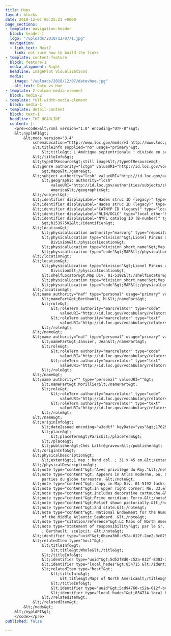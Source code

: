 ```yaml
---
title: Maps
layout: blocks
date: 2018-12-07 06:25:21 +0000
page_sections:
- template: navigation-header
  block: header-1
  logo: "/uploads/2018/12/07/1.jpg"
  navigation:
  - link_text: Next?
    link: not sure how to build the links
- template: content-feature
  block: feature-1
  media_alignment: Right
  headline: ImagePlot Visualizations
  media:
    image: "/uploads/2018/12/07/datevhue.jpg"
    alt_text: Date vs Hue
- template: 2-column-media-element
  block: media-2
- template: full-width-media-element
  block: media-1
- template: detail-content
  block: text-1
  headline: THE HEADLINE
  content: |-
    <pre><code>&lt;?xml version="1.0" encoding="UTF-8"?&gt;
    &lt;nyplAPI&gt;
        &lt;mods version="3.4"
            schemaLocation="http://www.loc.gov/mods/v3 http://www.loc.gov/standards/mods/v3/mods-3-4.xsd"&gt;
            &lt;titleInfo supplied="no" usage="primary"&gt;
                &lt;title&gt; L'Amérique septentrionale : divisée en ses principaux etats &lt;/title&gt;
            &lt;/titleInfo&gt;
            &lt;typeOfResource&gt;still image&lt;/typeOfResource&gt;
            &lt;genre authority="lctgm" valueURI="http://id.loc.gov/vocabulary/graphicMaterials/tgm006261"
                &gt;Maps&lt;/genre&gt;
            &lt;subject authority="lcsh" valueURI="http://id.loc.gov/authorities/subjects/sh85092455"&gt;
                &lt;geographic authority="lcsh"
                    valueURI="http://id.loc.gov/authorities/subjects/sh85092455"&gt;North
                    America&lt;/geographic&gt;
            &lt;/subject&gt;
            &lt;identifier displayLabel="Hades struc ID (legacy)" type="local_hades"&gt;854714&lt;/identifier&gt;
            &lt;identifier displayLabel="Hades struc ID (legacy)" type="local_hades"&gt;301355&lt;/identifier&gt;
            &lt;identifier displayLabel="CATNYP ID (legacy)" type="local_catnyp"&gt;b7071993&lt;/identifier&gt;
            &lt;identifier displayLabel="RLIN/OCLC" type="local_other"&gt;49724517&lt;/identifier&gt;
            &lt;identifier displayLabel="NYPL catalog ID (B-number)" type="local_bnumber"
                &gt;b15397502&lt;/identifier&gt;
            &lt;location&gt;
                &lt;physicalLocation authority="marcorg" type="repository"&gt;nn&lt;/physicalLocation&gt;
                &lt;physicalLocation type="division"&gt;Lionel Pincus and Princess Firyal Map
                    Division&lt;/physicalLocation&gt;
                &lt;physicalLocation type="division_short_name"&gt;Map Division&lt;/physicalLocation&gt;
                &lt;physicalLocation type="code"&gt;MAP&lt;/physicalLocation&gt;
            &lt;/location&gt;
            &lt;location&gt;
                &lt;physicalLocation type="division"&gt;Lionel Pincus and Princess Firyal Map
                    Division&lt;/physicalLocation&gt;
                &lt;shelfLocator&gt;Map Div. 01-5192&lt;/shelfLocator&gt;
                &lt;physicalLocation type="division_short_name"&gt;Map Division&lt;/physicalLocation&gt;
                &lt;physicalLocation type="code"&gt;MAP&lt;/physicalLocation&gt;
            &lt;/location&gt;
            &lt;name authority="naf" type="personal" usage="primary" valueURI=""&gt;
                &lt;namePart&gt;Berthault, M.&lt;/namePart&gt;
                &lt;role&gt;
                    &lt;roleTerm authority="marcrelator" type="code"
                        valueURI="http://id.loc.gov/vocabulary/relators/egr"&gt;egr&lt;/roleTerm&gt;
                    &lt;roleTerm authority="marcrelator" type="text"
                        valueURI="http://id.loc.gov/vocabulary/relators/egr"&gt;Engraver&lt;/roleTerm&gt;
                &lt;/role&gt;
            &lt;/name&gt;
            &lt;name authority="naf" type="personal" usage="primary" valueURI=""&gt;
                &lt;namePart&gt;Janvier, Jean&lt;/namePart&gt;
                &lt;role&gt;
                    &lt;roleTerm authority="marcrelator" type="code"
                        valueURI="http://id.loc.gov/vocabulary/relators/ctg"&gt;ctg&lt;/roleTerm&gt;
                    &lt;roleTerm authority="marcrelator" type="text"
                        valueURI="http://id.loc.gov/vocabulary/relators/ctg"&gt;Cartographer&lt;/roleTerm&gt;
                &lt;/role&gt;
            &lt;/name&gt;
            &lt;name authority="" type="personal" valueURI=""&gt;
                &lt;namePart&gt;Morillier&lt;/namePart&gt;
                &lt;role&gt;
                    &lt;roleTerm authority="marcrelator" type="code"
                        valueURI="http://id.loc.gov/vocabulary/relators/art"&gt;art&lt;/roleTerm&gt;
                    &lt;roleTerm authority="marcrelator" type="text"
                        valueURI="http://id.loc.gov/vocabulary/relators/art"&gt;Artist&lt;/roleTerm&gt;
                &lt;/role&gt;
            &lt;/name&gt;
            &lt;originInfo&gt;
                &lt;dateIssued encoding="w3cdtf" keyDate="yes"&gt;1762&lt;/dateIssued&gt;
                &lt;place&gt;
                    &lt;placeTerm&gt;Paris&lt;/placeTerm&gt;
                &lt;/place&gt;
                &lt;publisher&gt;Chés Lattrégraveur&lt;/publisher&gt;
            &lt;/originInfo&gt;
            &lt;physicalDescription&gt;
                &lt;extent&gt;1 map : hand col. ; 31 x 45 cm.&lt;/extent&gt;
            &lt;/physicalDescription&gt;
            &lt;note type="content"&gt;"Avec privilege du Roy."&lt;/note&gt;
            &lt;note type="content"&gt; Appears in Atlas moderne, ou, Collection de cartes sur toutes les
                parties du globe terrestre. &lt;/note&gt;
            &lt;note type="content"&gt; Copy in Map Div. 01-5192 lacks plate no. in upper right corner. &lt;/note&gt;
            &lt;note type="content"&gt;In upper right corner: No. 33.&lt;/note&gt;
            &lt;note type="content"&gt;Includes decorative cartouche.&lt;/note&gt;
            &lt;note type="content"&gt;Prime meridian: Ferro.&lt;/note&gt;
            &lt;note type="content"&gt;Relief shown pictorially.&lt;/note&gt;
            &lt;note type="content"&gt;2nd state.&lt;/note&gt;
            &lt;note type="content"&gt; National Endowment for the Humanities Grant for Access to Early Maps
                of the Middle Atlantic Seaboard. &lt;/note&gt;
            &lt;note type="citation/reference"&gt;LC Maps of North America, 1750-1789, 94&lt;/note&gt;
            &lt;note type="statement of responsibility"&gt; par le Sr. Janvier, géographe ; Morillier, invenit
                ; Berthault, sculpcit. &lt;/note&gt;
            &lt;identifier type="uuid"&gt;6baea3b0-c52a-012f-2ae2-3c075448cc4b&lt;/identifier&gt;
            &lt;relatedItem type="host"&gt;
                &lt;titleInfo&gt;
                    &lt;title&gt;Whole&lt;/title&gt;
                &lt;/titleInfo&gt;
                &lt;identifier type="uuid"&gt;5d52f8d0-c52a-012f-8383-3c075448cc4b&lt;/identifier&gt;
                &lt;identifier type="local_hades"&gt;854715 &lt;/identifier&gt;
                &lt;relatedItem type="host"&gt;
                    &lt;titleInfo&gt;
                        &lt;title&gt;Maps of North America&lt;/title&gt;
                    &lt;/titleInfo&gt;
                    &lt;identifier type="uuid"&gt;5cd94760-c52a-012f-bcd4-3c075448cc4b&lt;/identifier&gt;
                    &lt;identifier type="local_hades"&gt;854714 local_hades_collection&lt;/identifier&gt;
                &lt;/relatedItem&gt;
            &lt;/relatedItem&gt;
        &lt;/mods&gt;
    &lt;/nyplAPI&gt;
    </code></pre>
published: false

---
```

